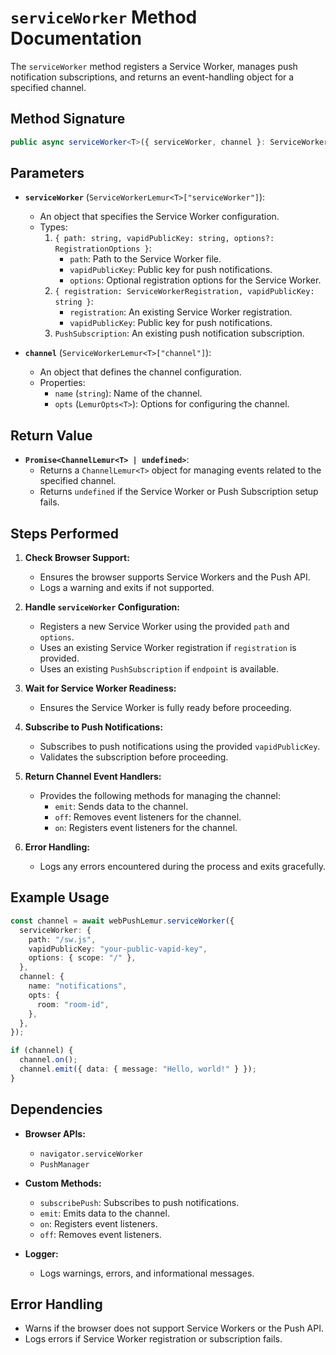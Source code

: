 # `serviceWorker` Method Documentation

The `serviceWorker` method registers a Service Worker, manages push notification subscriptions, and returns an event-handling object for a specified channel.

## Method Signature

```typescript
public async serviceWorker<T>({ serviceWorker, channel }: ServiceWorkerLemur<T>): Promise<ChannelLemur<T> | undefined>
```

## Parameters

- **`serviceWorker`** (`ServiceWorkerLemur<T>["serviceWorker"]`):

  - An object that specifies the Service Worker configuration.
  - Types:
    1. `{ path: string, vapidPublicKey: string, options?: RegistrationOptions }`:
       - `path`: Path to the Service Worker file.
       - `vapidPublicKey`: Public key for push notifications.
       - `options`: Optional registration options for the Service Worker.
    2. `{ registration: ServiceWorkerRegistration, vapidPublicKey: string }`:
       - `registration`: An existing Service Worker registration.
       - `vapidPublicKey`: Public key for push notifications.
    3. `PushSubscription`: An existing push notification subscription.

- **`channel`** (`ServiceWorkerLemur<T>["channel"]`):
  - An object that defines the channel configuration.
  - Properties:
    - `name` (`string`): Name of the channel.
    - `opts` (`LemurOpts<T>`): Options for configuring the channel.

## Return Value

- **`Promise<ChannelLemur<T> | undefined>`**:
  - Returns a `ChannelLemur<T>` object for managing events related to the specified channel.
  - Returns `undefined` if the Service Worker or Push Subscription setup fails.

## Steps Performed

1. **Check Browser Support:**

   - Ensures the browser supports Service Workers and the Push API.
   - Logs a warning and exits if not supported.

2. **Handle `serviceWorker` Configuration:**

   - Registers a new Service Worker using the provided `path` and `options`.
   - Uses an existing Service Worker registration if `registration` is provided.
   - Uses an existing `PushSubscription` if `endpoint` is available.

3. **Wait for Service Worker Readiness:**

   - Ensures the Service Worker is fully ready before proceeding.

4. **Subscribe to Push Notifications:**

   - Subscribes to push notifications using the provided `vapidPublicKey`.
   - Validates the subscription before proceeding.

5. **Return Channel Event Handlers:**

   - Provides the following methods for managing the channel:
     - `emit`: Sends data to the channel.
     - `off`: Removes event listeners for the channel.
     - `on`: Registers event listeners for the channel.

6. **Error Handling:**
   - Logs any errors encountered during the process and exits gracefully.

## Example Usage

```typescript
const channel = await webPushLemur.serviceWorker({
  serviceWorker: {
    path: "/sw.js",
    vapidPublicKey: "your-public-vapid-key",
    options: { scope: "/" },
  },
  channel: {
    name: "notifications",
    opts: {
      room: "room-id",
    },
  },
});

if (channel) {
  channel.on();
  channel.emit({ data: { message: "Hello, world!" } });
}
```

## Dependencies

- **Browser APIs:**

  - `navigator.serviceWorker`
  - `PushManager`

- **Custom Methods:**
  - `subscribePush`: Subscribes to push notifications.
  - `emit`: Emits data to the channel.
  - `on`: Registers event listeners.
  - `off`: Removes event listeners.
- **Logger:**
  - Logs warnings, errors, and informational messages.

## Error Handling

- Warns if the browser does not support Service Workers or the Push API.
- Logs errors if Service Worker registration or subscription fails.
